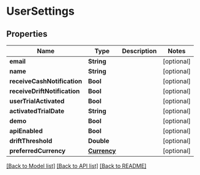 # UserSettings

## Properties
Name | Type | Description | Notes
------------ | ------------- | ------------- | -------------
**email** | **String** |  | [optional] 
**name** | **String** |  | [optional] 
**receiveCashNotification** | **Bool** |  | [optional] 
**receiveDriftNotification** | **Bool** |  | [optional] 
**userTrialActivated** | **Bool** |  | [optional] 
**activatedTrialDate** | **String** |  | [optional] 
**demo** | **Bool** |  | [optional] 
**apiEnabled** | **Bool** |  | [optional] 
**driftThreshold** | **Double** |  | [optional] 
**preferredCurrency** | [**Currency**](Currency.md) |  | [optional] 

[[Back to Model list]](../README.md#models) [[Back to API list]](../README.md#api-endpoints) [[Back to README]](../README.md)


